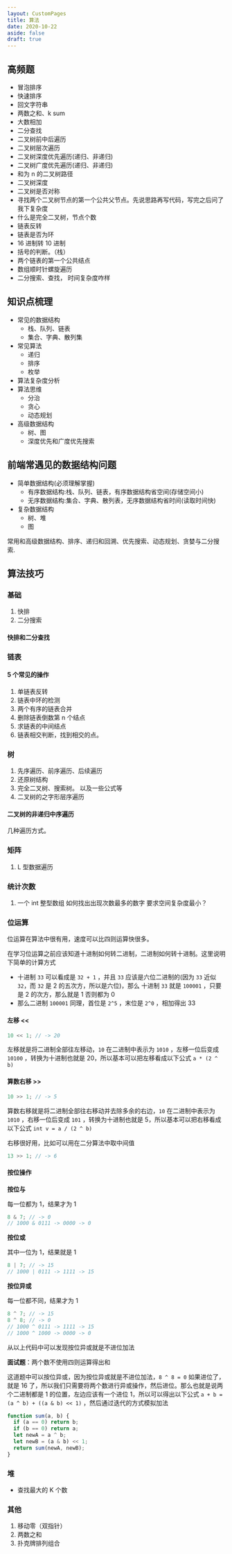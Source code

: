 ```yaml
---
layout: CustomPages
title: 算法
date: 2020-10-22
aside: false
draft: true
---
```


<!-- https://juejin.cn/post/6847009772500156429 -->

## 高频题

- 冒泡排序
- 快速排序
- 回文字符串
- 两数之和、k sum
- 大数相加
- 二分查找
- 二叉树前中后遍历
- 二叉树层次遍历
- 二叉树深度优先遍历(递归、非递归)
- 二叉树广度优先遍历(递归、非递归)
- 和为 n 的二叉树路径
- 二叉树深度
- 二叉树是否对称
- 寻找两个二叉树节点的第一个公共父节点。先说思路再写代码，写完之后问了我下复杂度
- 什么是完全二叉树，节点个数
- 链表反转
- 链表是否为环
- 16 进制转 10 进制
- 括号的判断。（栈）
- 两个链表的第一个公共结点
- 数组顺时针螺旋遍历
- 二分搜索、查找， 时间复杂度咋样

## 知识点梳理

- 常见的数据结构
  - 栈、队列、链表
  - 集合、字典、散列集
- 常见算法
  - 递归
  - 排序
  - 枚举
- 算法复杂度分析
- 算法思维
  - 分治
  - 贪心
  - 动态规划
- 高级数据结构
  - 树、图
  - 深度优先和广度优先搜索

## 前端常遇见的数据结构问题

- 简单数据结构(必须理解掌握)
  - 有序数据结构:栈、队列、链表，有序数据结构省空间(存储空间小)
  - 无序数据结构:集合、字典、散列表，无序数据结构省时间(读取时间快)
- 复杂数据结构
  - 树、堆
  - 图

常用和高级数据结构、排序、递归和回溯、优先搜索、动态规划、贪婪与二分搜索.

## 算法技巧

### 基础

1. 快排
2. 二分搜索

#### 快排和二分查找

### 链表

#### 5 个常见的操作

1. 单链表反转
2. 链表中环的检测
3. 两个有序的链表合并
4. 删除链表倒数第 n 个结点
5. 求链表的中间结点
6. 链表相交判断，找到相交的点。

### 树

1. 先序遍历、前序遍历、后续遍历
2. 还原树结构
3. 完全二叉树、搜索树。 以及一些公式等
4. 二叉树的之字形层序遍历

#### 二叉树的非递归中序遍历

几种遍历方式。

### 矩阵

1. L 型数据遍历

### 统计次数

1. 一个 int 整型数组 如何找出出现次数最多的数字 要求空间复杂度最小？

### 位运算

位运算在算法中很有用，速度可以比四则运算快很多。

在学习位运算之前应该知道十进制如何转二进制，二进制如何转十进制。这里说明下简单的计算方式

- 十进制 `33` 可以看成是 `32 + 1` ，并且 `33` 应该是六位二进制的(因为 `33` 近似 `32`，而 `32` 是 2 的五次方，所以是六位)，那么 十进制 `33` 就是 `100001` ，只要是 2 的次方，那么就是 1 否则都为 0
- 那么二进制 `100001` 同理，首位是 `2^5` ，末位是 `2^0` ，相加得出 33

#### 左移 <<

```js
10 << 1; // -> 20
```

左移就是将二进制全部往左移动，`10` 在二进制中表示为 `1010` ，左移一位后变成 `10100` ，转换为十进制也就是 20，所以基本可以把左移看成以下公式 `a * (2 ^ b)`

#### 算数右移 >>

```js
10 >> 1; // -> 5
```

算数右移就是将二进制全部往右移动并去除多余的右边，`10` 在二进制中表示为 `1010` ，右移一位后变成 `101` ，转换为十进制也就是 5，所以基本可以把右移看成以下公式 `int v = a / (2 ^ b)`

右移很好用，比如可以用在二分算法中取中间值

```js
13 >> 1; // -> 6
```

#### 按位操作

**按位与**

每一位都为 1，结果才为 1

```js
8 & 7; // -> 0
// 1000 & 0111 -> 0000 -> 0
```

**按位或**

其中一位为 1，结果就是 1

```js
8 | 7; // -> 15
// 1000 | 0111 -> 1111 -> 15
```

**按位异或**

每一位都不同，结果才为 1

```js
8 ^ 7; // -> 15
8 ^ 8; // -> 0
// 1000 ^ 0111 -> 1111 -> 15
// 1000 ^ 1000 -> 0000 -> 0
```

从以上代码中可以发现按位异或就是不进位加法

**面试题**：两个数不使用四则运算得出和

这道题中可以按位异或，因为按位异或就是不进位加法，`8 ^ 8 = 0` 如果进位了，就是 16 了，所以我们只需要将两个数进行异或操作，然后进位。那么也就是说两个二进制都是 1 的位置，左边应该有一个进位 1，所以可以得出以下公式 `a + b = (a ^ b) + ((a & b) << 1)` ，然后通过迭代的方式模拟加法

```js
function sum(a, b) {
  if (a == 0) return b;
  if (b == 0) return a;
  let newA = a ^ b;
  let newB = (a & b) << 1;
  return sum(newA, newB);
}
```

### 堆

- 查找最大的 K 个数

### 其他

1. 移动零（双指针）
2. 两数之和
3. 扑克牌排列组合
